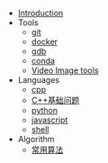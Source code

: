 
* [Introduction](README.md)
* Tools
    * [git](notes/tools/git.md)
    * [docker](notes/tools/docker.md)
    * [gdb](notes/tools/gdb.md)
    * [conda](notes/tools/conda.md)
    * [Video Image tools](notes/tools/image_video_process.md)
* Languages
    * [cpp](notes/lang/lang_cpp.md)
    * [C++基础问题](notes/lang/lang_cpp_q&a.md)
    * [python](notes/lang/lang_python.md)
    * [javascript](notes/lang/lang_js.md) 
    * [shell](notes/lang/lang_shell.md)
* Algorithm
    * [常用算法](notes/algorithm/algorithm-by-examples.md)

